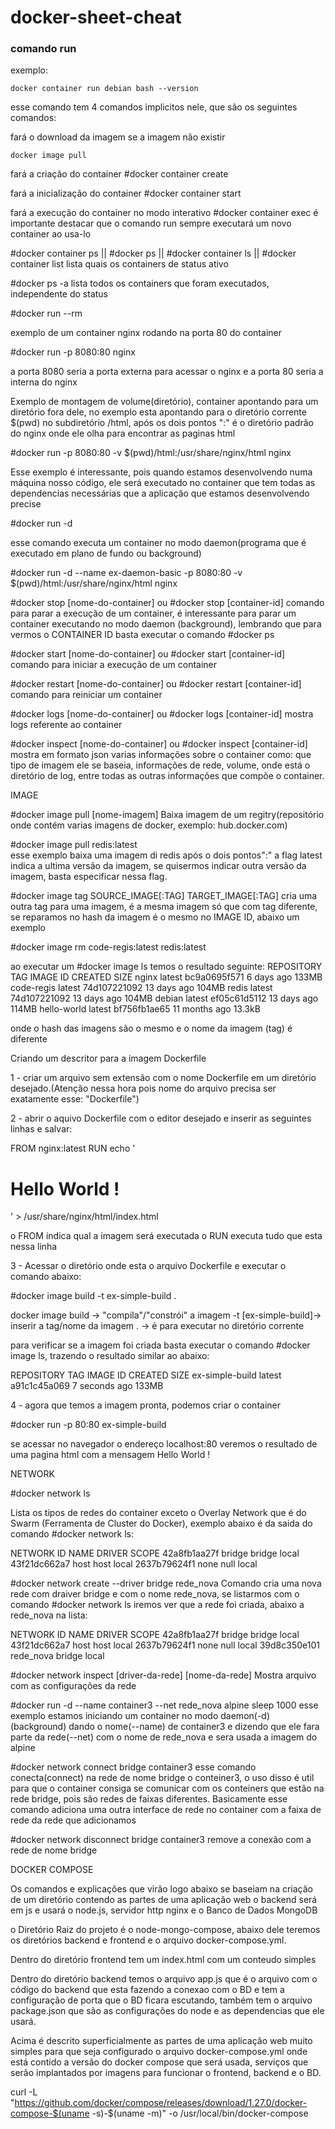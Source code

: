 # docker-sheet-cheat

### comando run
exemplo:
```
docker container run debian bash --version
```
esse comando tem 4 comandos implicitos nele, que são os seguintes comandos:

fará o download da imagem se a imagem não existir
```
docker image pull
```
fará a criação do container
#docker container create

fará a inicialização do container
#docker container start

fará a execução do container no modo interativo
#docker container exec
é importante destacar que o comando run sempre executará um novo container ao usa-lo

#docker container ps || #docker ps || #docker container ls || #docker container list 
lista quais os containers de status ativo


#docker ps -a
lista todos os containers que foram executados, independente do status


#docker run --rm

exemplo de um container nginx rodando na porta 80 do container

#docker run -p 8080:80 nginx

a porta 8080 seria a porta externa para acessar o nginx e a porta 80 seria a interna do nginx

Exemplo de montagem de volume(diretório), container apontando para um diretório fora dele, no exemplo esta apontando para o diretório corrente $(pwd) no subdiretório /html, após os dois pontos ":" é o diretório padrão do nginx onde ele olha para encontrar as paginas html
  
#docker run -p 8080:80 -v $(pwd)/html:/usr/share/nginx/html nginx

Esse exemplo é interessante, pois quando estamos desenvolvendo numa máquina nosso código, ele será executado no container que tem todas as dependencias necessárias que a aplicação que estamos desenvolvendo precise

#docker run -d

esse comando executa um container no modo daemon(programa que é executado em plano de fundo ou background) 

#docker run -d --name ex-daemon-basic -p 8080:80 -v $(pwd)/html:/usr/share/nginx/html nginx



#docker stop [nome-do-container] ou #docker stop [container-id]
comando para parar a execução de um container, é interessante para parar um container executando no modo daemon (background), lembrando que para vermos o CONTAINER ID basta executar o comando #docker ps

#docker start [nome-do-container] ou #docker start [container-id]
comando para iniciar a execução de um container

#docker restart [nome-do-container] ou #docker restart [container-id]
comando para reiniciar um container

#docker logs [nome-do-container] ou #docker logs [container-id]
mostra logs referente ao container

#docker inspect [nome-do-container] ou #docker inspect [container-id]
mostra em formato json varias informações sobre o container como: que tipo de imagem ele se baseia, informações de rede, volume, onde está o diretório de log, entre todas as outras informações que compõe o container.

IMAGE

#docker image pull [nome-imagem]
Baixa imagem de um regitry(repositório onde contém varias imagens de docker, exemplo: hub.docker.com)

#docker image pull redis:latest  
esse exemplo baixa uma imagem di redis após o dois pontos":" a flag latest indica a ultima versão da imagem, se quisermos indicar outra versão da imagem, basta especificar nessa flag.

#docker image tag SOURCE_IMAGE[:TAG] TARGET_IMAGE[:TAG]
cria uma outra tag para uma imagem, é a mesma imagem só que com tag diferente, se reparamos no hash da imagem é o mesmo no IMAGE ID, abaixo um exemplo

#docker image rm code-regis:latest redis:latest

ao executar um #docker image ls temos o resultado seguinte:
REPOSITORY          TAG                 IMAGE ID            CREATED             SIZE
nginx               latest              bc9a0695f571        6 days ago          133MB
code-regis          latest              74d107221092        13 days ago         104MB
redis               latest              74d107221092        13 days ago         104MB
debian              latest              ef05c61d5112        13 days ago         114MB
hello-world         latest              bf756fb1ae65        11 months ago       13.3kB

onde o hash das imagens são o mesmo e o nome da imagem (tag) é diferente

Criando um descritor para a imagem Dockerfile

1 - criar um arquivo sem extensão com o nome Dockerfile em um diretório desejado.(Atenção nessa hora pois nome do arquivo precisa ser exatamente esse: "Dockerfile")

2 - abrir o aquivo Dockerfile com o editor desejado e inserir as seguintes linhas e salvar:

FROM nginx:latest
RUN echo '<h1>Hello World !</h1>' > /usr/share/nginx/html/index.html



o FROM indica qual a imagem será executada
o RUN executa tudo que esta nessa linha

3 - Acessar o diretório onde esta o arquivo Dockerfile e executar o comando abaixo:

#docker image build -t ex-simple-build . 

docker image build -> "compila"/"constrói" a imagem
-t [ex-simple-build]-> inserir a tag/nome da imagem 
. -> é para executar no diretório corrente     


para verificar se a imagem foi criada basta executar o comando #docker image ls, trazendo o resultado similar ao abaixo:

REPOSITORY          TAG                 IMAGE ID            CREATED             SIZE
ex-simple-build     latest              a91c1c45a069        7 seconds ago       133MB

4 - agora que temos a imagem pronta, podemos criar o container

#docker run -p 80:80 ex-simple-build 

se acessar no navegador o endereço localhost:80 veremos o resultado de uma pagina html com a mensagem Hello World !

NETWORK

#docker network ls 

Lista os tipos de redes do container exceto o Overlay Network que é do Swarm (Ferramenta de Cluster do Docker), exemplo abaixo é da saida do comando #docker network ls:

NETWORK ID          NAME                DRIVER              SCOPE
42a8fb1aa27f        bridge              bridge              local
43f21dc662a7        host                host                local
2637b79624f1        none                null                local

#docker network create --driver bridge rede_nova
Comando cria uma nova rede com draiver bridge e com o nome rede_nova, se listarmos com o comando #docker network ls iremos ver que a rede foi criada, abaixo a rede_nova na lista:

NETWORK ID          NAME                DRIVER              SCOPE
42a8fb1aa27f        bridge              bridge              local
43f21dc662a7        host                host                local
2637b79624f1        none                null                local
39d8c350e101        rede_nova           bridge              local


 

#docker network inspect [driver-da-rede] [nome-da-rede] 
Mostra arquivo com as configurações da rede

#docker run -d --name container3 --net rede_nova alpine sleep 1000
esse exemplo estamos iniciando um container no modo daemon(-d) (background) dando o nome(--name) de container3 e dizendo que ele fara parte da rede(--net) com o nome de rede_nova e sera usada a imagem do alpine

#docker network connect bridge container3
esse comando conecta(connect) na rede de nome bridge o conteiner3, o uso disso é util para que o container consiga se comunicar com os conteiners que estão na rede bridge, pois são redes de faixas diferentes. Basicamente esse comando adiciona uma outra interface de rede no container com a faixa de rede da rede  que adicionamos


#docker network disconnect bridge container3
remove a conexão com a rede de nome bridge

DOCKER COMPOSE

Os comandos e explicações que virão logo abaixo se baseiam na criação de um diretório contendo as partes de uma aplicação web o backend será em js e usará o node.js, servidor http nginx e o Banco de Dados MongoDB

o Diretório Raiz do projeto é o node-mongo-compose, abaixo dele teremos os diretórios backend e frontend e o arquivo docker-compose.yml.

Dentro do diretório frontend tem um index.html com um conteudo simples

Dentro do diretório backend temos o arquivo app.js que é o arquivo com o código do backend que esta fazendo a conexao com o BD e tem a configuração de porta que o BD ficara escutando, também tem o arquivo package.json que são as configurações do node e as dependencias que ele usará.

Acima é descrito superficialmente as partes de uma aplicação web muito simples para que seja configurado o arquivo docker-compose.yml onde está contido a versão do docker compose que será usada, serviços que serão implantados por imagens para funcionar o frontend, backend e o BD. 



curl -L "https://github.com/docker/compose/releases/download/1.27.0/docker-compose-$(uname -s)-$(uname -m)" -o /usr/local/bin/docker-compose













